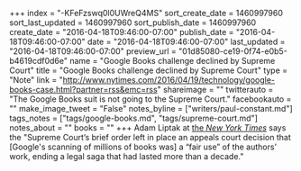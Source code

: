 +++
index = "-KFeFzswq0l0UWreQ4MS"
sort_create_date = 1460997960
sort_last_updated = 1460997960
sort_publish_date = 1460997960
create_date = "2016-04-18T09:46:00-07:00"
publish_date = "2016-04-18T09:46:00-07:00"
date = "2016-04-18T09:46:00-07:00"
last_updated = "2016-04-18T09:46:00-07:00"
preview_url = "01d85080-ce19-0f74-e0b5-b4619cdf0d6e"
name = "Google Books challenge declined by Supreme Court"
title = "Google Books challenge declined by Supreme Court"
type = "Note"
link = "http://www.nytimes.com/2016/04/19/technology/google-books-case.html?partner=rss&emc=rss"
shareimage = ""
twitterauto = "The Google Books suit is not going to the Supreme Court."
facebookauto = ""
make_image_tweet = "False"
notes_byline = ["writers/paul-constant.md"]
tags_notes = ["tags/google-books.md", "tags/supreme-court.md"]
notes_about = ""
books = ""
+++
Adam Liptak at [the *New York Times*](http://www.nytimes.com/2016/04/19/technology/google-books-case.html?partner=rss&emc=rss&_r=0) says the "Supreme Court’s brief order left in place an appeals court decision that [Google's scanning of millions of books was] a “fair use” of the authors’ work, ending a legal saga that had lasted more than a decade."
